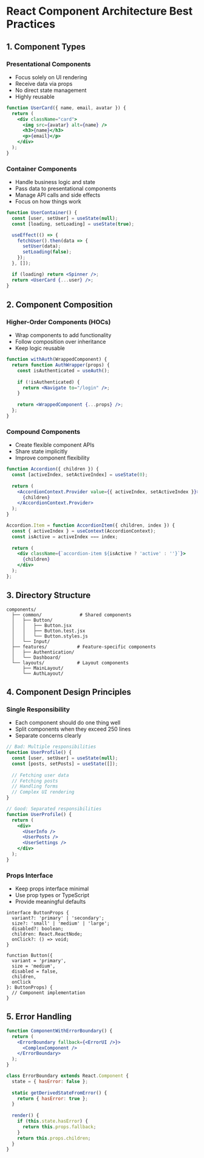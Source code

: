 # React Component Architecture Best Practices

## 1. Component Types

### Presentational Components
- Focus solely on UI rendering
- Receive data via props
- No direct state management
- Highly reusable

```jsx
function UserCard({ name, email, avatar }) {
  return (
    <div className="card">
      <img src={avatar} alt={name} />
      <h3>{name}</h3>
      <p>{email}</p>
    </div>
  );
}
```

### Container Components
- Handle business logic and state
- Pass data to presentational components
- Manage API calls and side effects
- Focus on how things work

```jsx
function UserContainer() {
  const [user, setUser] = useState(null);
  const [loading, setLoading] = useState(true);

  useEffect(() => {
    fetchUser().then(data => {
      setUser(data);
      setLoading(false);
    });
  }, []);

  if (loading) return <Spinner />;
  return <UserCard {...user} />;
}
```

## 2. Component Composition

### Higher-Order Components (HOCs)
- Wrap components to add functionality
- Follow composition over inheritance
- Keep logic reusable

```jsx
function withAuth(WrappedComponent) {
  return function AuthWrapper(props) {
    const isAuthenticated = useAuth();
    
    if (!isAuthenticated) {
      return <Navigate to="/login" />;
    }
    
    return <WrappedComponent {...props} />;
  };
}
```

### Compound Components
- Create flexible component APIs
- Share state implicitly
- Improve component flexibility

```jsx
function Accordion({ children }) {
  const [activeIndex, setActiveIndex] = useState(0);
  
  return (
    <AccordionContext.Provider value={{ activeIndex, setActiveIndex }}>
      {children}
    </AccordionContext.Provider>
  );
}

Accordion.Item = function AccordionItem({ children, index }) {
  const { activeIndex } = useContext(AccordionContext);
  const isActive = activeIndex === index;
  
  return (
    <div className={`accordion-item ${isActive ? 'active' : ''}`}>
      {children}
    </div>
  );
};
```

## 3. Directory Structure

```
components/
  ├── common/              # Shared components
  │   ├── Button/
  │   │   ├── Button.jsx
  │   │   ├── Button.test.jsx
  │   │   └── Button.styles.js
  │   └── Input/
  ├── features/           # Feature-specific components
  │   ├── Authentication/
  │   └── Dashboard/
  └── layouts/            # Layout components
      ├── MainLayout/
      └── AuthLayout/
```

## 4. Component Design Principles

### Single Responsibility
- Each component should do one thing well
- Split components when they exceed 250 lines
- Separate concerns clearly

```jsx
// Bad: Multiple responsibilities
function UserProfile() {
  const [user, setUser] = useState(null);
  const [posts, setPosts] = useState([]);
  
  // Fetching user data
  // Fetching posts
  // Handling forms
  // Complex UI rendering
}

// Good: Separated responsibilities
function UserProfile() {
  return (
    <div>
      <UserInfo />
      <UserPosts />
      <UserSettings />
    </div>
  );
}
```

### Props Interface
- Keep props interface minimal
- Use prop types or TypeScript
- Provide meaningful defaults

```tsx
interface ButtonProps {
  variant?: 'primary' | 'secondary';
  size?: 'small' | 'medium' | 'large';
  disabled?: boolean;
  children: React.ReactNode;
  onClick?: () => void;
}

function Button({
  variant = 'primary',
  size = 'medium',
  disabled = false,
  children,
  onClick
}: ButtonProps) {
  // Component implementation
}
```

## 5. Error Handling

```jsx
function ComponentWithErrorBoundary() {
  return (
    <ErrorBoundary fallback={<ErrorUI />}>
      <ComplexComponent />
    </ErrorBoundary>
  );
}

class ErrorBoundary extends React.Component {
  state = { hasError: false };
  
  static getDerivedStateFromError() {
    return { hasError: true };
  }
  
  render() {
    if (this.state.hasError) {
      return this.props.fallback;
    }
    return this.props.children;
  }
}
```
